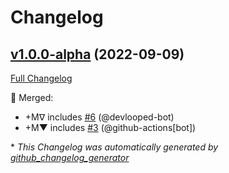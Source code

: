 # Changelog

## [v1.0.0-alpha](https://github.com/devlooped/Injector/tree/v1.0.0-alpha) (2022-09-09)

[Full Changelog](https://github.com/devlooped/Injector/compare/def2f06c210ced05a2858626605e631254e74c5c...v1.0.0-alpha)

:twisted_rightwards_arrows: Merged:

- +Mᐁ includes [\#6](https://github.com/devlooped/Injector/pull/6) (@devlooped-bot)
- +M▼ includes [\#3](https://github.com/devlooped/Injector/pull/3) (@github-actions[bot])



\* *This Changelog was automatically generated by [github_changelog_generator](https://github.com/github-changelog-generator/github-changelog-generator)*

